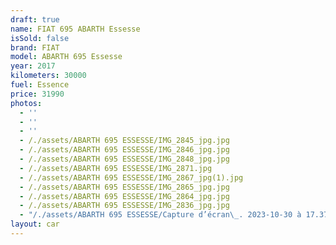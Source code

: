 ```yaml
---
draft: true
name: FIAT 695 ABARTH Essesse
isSold: false
brand: FIAT
model: ABARTH 695 Essesse
year: 2017
kilometers: 30000
fuel: Essence
price: 31990
photos:
  - ''
  - ''
  - ''
  - /./assets/ABARTH 695 ESSESSE/IMG_2845_jpg.jpg
  - /./assets/ABARTH 695 ESSESSE/IMG_2846_jpg.jpg
  - /./assets/ABARTH 695 ESSESSE/IMG_2848_jpg.jpg
  - /./assets/ABARTH 695 ESSESSE/IMG_2871.jpg
  - /./assets/ABARTH 695 ESSESSE/IMG_2867_jpg(1).jpg
  - /./assets/ABARTH 695 ESSESSE/IMG_2865_jpg.jpg
  - /./assets/ABARTH 695 ESSESSE/IMG_2864_jpg.jpg
  - /./assets/ABARTH 695 ESSESSE/IMG_2836_jpg.jpg
  - "/./assets/ABARTH 695 ESSESSE/Capture d’écran\_. 2023-10-30 à 17.37.45.jpeg.png"
layout: car
---
```


